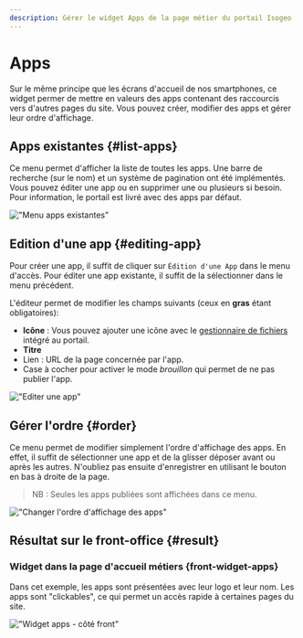 ```yaml
---
description: Gérer le widget Apps de la page métier du portail Isogeo
---
```

# Apps

Sur le même principe que les écrans d'accueil de nos smartphones, ce widget permer de mettre en valeurs des apps contenant des raccourcis vers d'autres pages du site. 
Vous pouvez créer, modifier des apps et gérer leur ordre d'affichage.

## Apps existantes {#list-apps}

Ce menu permet d'afficher la liste de toutes les apps. Une barre de recherche (sur le nom) et un système de pagination ont été implémentés. Vous pouvez éditer une app ou en supprimer une ou plusieurs si besoin. Pour information, le portail est livré avec des apps par défaut.

!["Menu apps existantes"](/assets/back_list_app.png)

## Edition d'une app {#editing-app}

Pour créer une app, il suffit de cliquer sur `Édition d'une App` dans le menu d'accès. Pour éditer une app existante, il suffit de la sélectionner dans le menu précédent.

L'éditeur permet de modifier les champs suivants (ceux en **gras** étant obligatoires):

* **Icône** : Vous pouvez ajouter une icône avec le [gestionnaire de fichiers](/medias/filesmanager.md) intégré au portail.
* **Titre**
* Lien : URL de la page concernée par l'app.
* Case à cocher pour activer le mode *brouillon* qui permet de ne pas publier l'app.

!["Editer une app"](/assets/back_edit_app.png)

## Gérer l'ordre {#order}

Ce menu permet de modifier simplement l'ordre d'affichage des apps. 
En effet, il suffit de sélectionner une app et de la glisser déposer avant ou après les autres.
N'oubliez pas ensuite d'enregistrer en utilisant le bouton <i class="ti-save"></i> en bas à droite de la page.

> NB : Seules les apps publiées sont affichées dans ce menu.

!["Changer l'ordre d'affichage des apps"](/assets/back_order_app.png)

## Résultat sur le front-office {#result}

### Widget dans la page d'accueil métiers {front-widget-apps}

Dans cet exemple, les apps sont présentées avec leur logo et leur nom. Les apps sont "clickables", ce qui permet un accès rapide à certaines pages du site.

!["Widget apps - côté front"](/assets/front_widget_app.png)